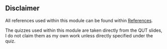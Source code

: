 ## Disclaimer
All references used within this module can be found within [References](../week_6/module-references.md).

The quizzes used within this module are taken directly from the QUT slides, I do not claim 
them as my own work unless directly specified under the quiz.
